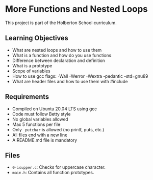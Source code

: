 # More Functions and Nested Loops

This project is part of the Holberton School curriculum.

## Learning Objectives
- What are nested loops and how to use them
- What is a function and how do you use functions
- Difference between declaration and definition
- What is a prototype
- Scope of variables
- How to use gcc flags: -Wall -Werror -Wextra -pedantic -std=gnu89
- What are header files and how to use them with #include

## Requirements
- Compiled on Ubuntu 20.04 LTS using gcc
- Code must follow Betty style
- No global variables allowed
- Max 5 functions per file
- Only `_putchar` is allowed (no printf, puts, etc.)
- All files end with a new line
- A README.md file is mandatory

## Files
- `0-isupper.c`: Checks for uppercase character.
- `main.h`: Contains all function prototypes.

